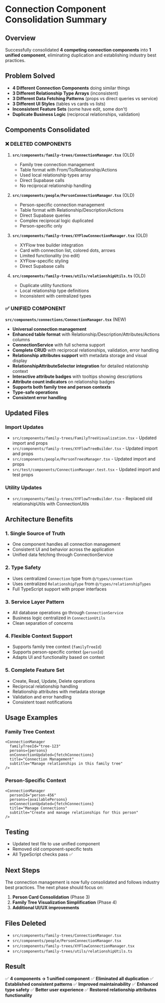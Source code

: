 # Connection Component Consolidation Summary

## Overview
Successfully consolidated **4 competing connection components** into **1 unified component**, eliminating duplication and establishing industry best practices.

## Problem Solved
- **4 Different Connection Components** doing similar things
- **3 Different Relationship Type Arrays** (inconsistent)
- **3 Different Data Fetching Patterns** (props vs direct queries vs service)
- **3 Different UI Styles** (tables vs cards vs lists)
- **Inconsistent Feature Sets** (some have edit, some don't)
- **Duplicate Business Logic** (reciprocal relationships, validation)

## Components Consolidated

### ❌ **DELETED COMPONENTS**
1. **`src/components/family-trees/ConnectionManager.tsx`** (OLD)
   - Family tree connection management
   - Table format with From/To/Relationship/Actions
   - Used local relationship types array
   - Direct Supabase calls
   - No reciprocal relationship handling

2. **`src/components/people/PersonConnectionManager.tsx`** (OLD)
   - Person-specific connection management
   - Table format with Relationship/Description/Actions
   - Direct Supabase queries
   - Complex reciprocal logic duplicated
   - Person-specific only

3. **`src/components/family-trees/XYFlowConnectionManager.tsx`** (OLD)
   - XYFlow tree builder integration
   - Card with connection list, colored dots, arrows
   - Limited functionality (no edit)
   - XYFlow-specific styling
   - Direct Supabase calls

4. **`src/components/family-trees/utils/relationshipUtils.ts`** (OLD)
   - Duplicate utility functions
   - Local relationship type definitions
   - Inconsistent with centralized types

### ✅ **UNIFIED COMPONENT**
**`src/components/connections/ConnectionManager.tsx`** (NEW)
- **Universal connection management**
- **Enhanced table format** with Relationship/Description/Attributes/Actions columns
- **ConnectionService** with full schema support
- **Complete CRUD** with reciprocal relationships, validation, error handling
- **Relationship attributes support** with metadata storage and visual display
- **RelationshipAttributeSelector integration** for detailed relationship context
- **Interactive attribute badges** with tooltips showing descriptions
- **Attribute count indicators** on relationship badges
- **Supports both family tree and person contexts**
- **Type-safe operations**
- **Consistent error handling**

## Updated Files

### **Import Updates**
- `src/components/family-trees/FamilyTreeVisualization.tsx` - Updated import and props
- `src/components/family-trees/XYFlowTreeBuilder.tsx` - Updated import and props
- `src/components/people/PersonTreesManager.tsx` - Updated import and props
- `src/test/components/ConnectionManager.test.tsx` - Updated import and test props

### **Utility Updates**
- `src/components/family-trees/XYFlowTreeBuilder.tsx` - Replaced old relationshipUtils with ConnectionUtils

## Architecture Benefits

### **1. Single Source of Truth**
- One component handles all connection management
- Consistent UI and behavior across the application
- Unified data fetching through ConnectionService

### **2. Type Safety**
- Uses centralized `Connection` type from `@/types/connection`
- Uses centralized `RelationshipType` from `@/types/relationshipTypes`
- Full TypeScript support with proper interfaces

### **3. Service Layer Pattern**
- All database operations go through `ConnectionService`
- Business logic centralized in `ConnectionUtils`
- Clean separation of concerns

### **4. Flexible Context Support**
- Supports family tree context (`familyTreeId`)
- Supports person-specific context (`personId`)
- Adapts UI and functionality based on context

### **5. Complete Feature Set**
- Create, Read, Update, Delete operations
- Reciprocal relationship handling
- Relationship attributes with metadata storage
- Validation and error handling
- Consistent toast notifications

## Usage Examples

### **Family Tree Context**
```tsx
<ConnectionManager
  familyTreeId="tree-123"
  persons={persons}
  onConnectionUpdated={fetchConnections}
  title="Connection Management"
  subtitle="Manage relationships in this family tree"
/>
```

### **Person-Specific Context**
```tsx
<ConnectionManager
  personId="person-456"
  persons={availablePersons}
  onConnectionUpdated={fetchConnections}
  title="Manage Connections"
  subtitle="Create and manage relationships for this person"
/>
```

## Testing
- Updated test file to use unified component
- Removed old component-specific tests
- All TypeScript checks pass ✅

## Next Steps
The connection management is now fully consolidated and follows industry best practices. The next phase should focus on:

1. **Person Card Consolidation** (Phase 3)
2. **Family Tree Visualization Simplification** (Phase 4)
3. **Additional UI/UX improvements**

## Files Deleted
- `src/components/family-trees/ConnectionManager.tsx`
- `src/components/people/PersonConnectionManager.tsx`
- `src/components/family-trees/XYFlowConnectionManager.tsx`
- `src/components/family-trees/utils/relationshipUtils.ts`

## Result
✅ **4 components → 1 unified component**
✅ **Eliminated all duplication**
✅ **Established consistent patterns**
✅ **Improved maintainability**
✅ **Enhanced type safety**
✅ **Better user experience**
✅ **Restored relationship attributes functionality** 